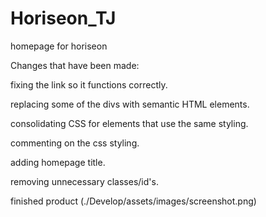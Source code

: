 # Horiseon_TJ

homepage for horiseon

Changes that have been made:

fixing the link so it functions correctly.

replacing some of the divs with semantic HTML elements.

consolidating CSS for elements that use the same styling.

commenting on the css styling.

adding homepage title.

removing unnecessary classes/id's.

finished product (./Develop/assets/images/screenshot.png)
